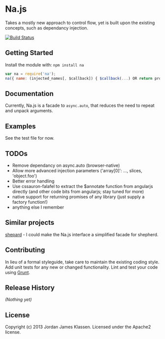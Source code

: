 Na.js
====

Takes a mostly new approach to control flow, yet is built upon the existing concepts, such as dependancy injection.

[![Build Status](https://secure.travis-ci.org/forivall/na.png?branch=master)](http://travis-ci.org/forivall/na)



## Getting Started
Install the module with: `npm install na`

```javascript
var na = require('na');
na({ name: (injected_names[, $callback]) { $callback(...) OR return promise; OR return simple_value; }});
```

## Documentation
Currently, Na.js is a facade to `async.auto`, that reduces the need to repeat and unpack arguments.

## Examples
See the test file for now.

## TODOs

- Remove dependancy on async.auto (browser-native)
- Allow more advanced injection parameters ('array[0]': ..., slices, 'object.foo')
- Better error handling
- Use cssauron-falafel to extract the $annotate function from angularjs directly (and other code bits from angularjs; stay tuned for more)
- native support for returning promises of any library (just supply a factory function!)
- anything else I remember

## Similar projects

[shepard](https://github.com/Obvious/shepherd) - I could make the Na.js interface a simplified facade for shepherd.

## Contributing
In lieu of a formal styleguide, take care to maintain the existing coding style. Add unit tests for any new or changed functionality. Lint and test your code using [Grunt](http://gruntjs.com/).

## Release History
_(Nothing yet)_

## License
Copyright (c) 2013 Jordan James Klassen. Licensed under the Apache2 license.
